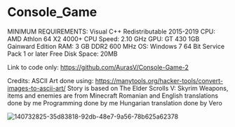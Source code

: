 
# Console_Game

MINIMUM REQUIREMENTS:
Visual C++ Redistributable 2015-2019
CPU: AMD Athlon 64 X2 4000+
CPU Speed: 2.10 GHz
GPU: GT 430 1GB Gainward Edition
RAM: 3 GB DDR2 600 MHz
OS: Windows 7 64 Bit Service Pack 1 or later 
Free Disk Space: 20MB

Link to code only:
https://github.com/AurasV/Console-Game-2

Credits:
ASCII Art done using: https://manytools.org/hacker-tools/convert-images-to-ascii-art/
Story is based on The Elder Scrolls V: Skyrim
Weapons, items and enemies are from Minecraft
Romanian and English translations done by me
Programming done by me 
Hungarian translation done by Vero


![140732825-35d83818-92db-48e7-9a56-78b625a62378](https://user-images.githubusercontent.com/80701407/142838556-f5c5cc31-4950-48af-9dad-59ac6f90dd20.png)
